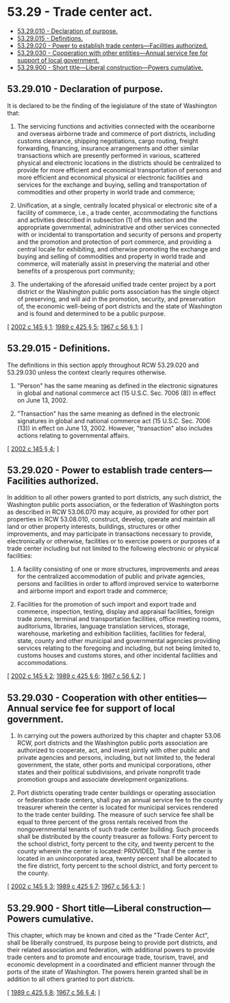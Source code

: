 # 53.29 - Trade center act.
* [53.29.010 - Declaration of purpose.](#5329010---declaration-of-purpose)
* [53.29.015 - Definitions.](#5329015---definitions)
* [53.29.020 - Power to establish trade centers—Facilities authorized.](#5329020---power-to-establish-trade-centersfacilities-authorized)
* [53.29.030 - Cooperation with other entities—Annual service fee for support of local government.](#5329030---cooperation-with-other-entitiesannual-service-fee-for-support-of-local-government)
* [53.29.900 - Short title—Liberal construction—Powers cumulative.](#5329900---short-titleliberal-constructionpowers-cumulative)
## 53.29.010 - Declaration of purpose.
It is declared to be the finding of the legislature of the state of Washington that:

1. The servicing functions and activities connected with the oceanborne and overseas airborne trade and commerce of port districts, including customs clearance, shipping negotiations, cargo routing, freight forwarding, financing, insurance arrangements and other similar transactions which are presently performed in various, scattered physical and electronic locations in the districts should be centralized to provide for more efficient and economical transportation of persons and more efficient and economical physical or electronic facilities and services for the exchange and buying, selling and transportation of commodities and other property in world trade and commerce;

2. Unification, at a single, centrally located physical or electronic site of a facility of commerce, i.e., a trade center, accommodating the functions and activities described in subsection (1) of this section and the appropriate governmental, administrative and other services connected with or incidental to transportation and security of persons and property and the promotion and protection of port commerce, and providing a central locale for exhibiting, and otherwise promoting the exchange and buying and selling of commodities and property in world trade and commerce, will materially assist in preserving the material and other benefits of a prosperous port community;

3. The undertaking of the aforesaid unified trade center project by a port district or the Washington public ports association has the single object of preserving, and will aid in the promotion, security, and preservation of, the economic well-being of port districts and the state of Washington and is found and determined to be a public purpose.

\[ [2002 c 145 § 1](http://lawfilesext.leg.wa.gov/biennium/2001-02/Pdf/Bills/Session%20Laws/House/2450.SL.pdf?cite=2002%20c%20145%20§%201); [1989 c 425 § 5](https://leg.wa.gov/CodeReviser/documents/sessionlaw/1989c425.pdf?cite=1989%20c%20425%20§%205); [1967 c 56 § 1](https://leg.wa.gov/CodeReviser/documents/sessionlaw/1967c56.pdf?cite=1967%20c%2056%20§%201); \]

## 53.29.015 - Definitions.
The definitions in this section apply throughout RCW 53.29.020 and 53.29.030 unless the context clearly requires otherwise.

1. "Person" has the same meaning as defined in the electronic signatures in global and national commerce act (15 U.S.C. Sec. 7006 (8)) in effect on June 13, 2002.

2. "Transaction" has the same meaning as defined in the electronic signatures in global and national commerce act (15 U.S.C. Sec. 7006 (13)) in effect on June 13, 2002. However, "transaction" also includes actions relating to governmental affairs.

\[ [2002 c 145 § 4](http://lawfilesext.leg.wa.gov/biennium/2001-02/Pdf/Bills/Session%20Laws/House/2450.SL.pdf?cite=2002%20c%20145%20§%204); \]

## 53.29.020 - Power to establish trade centers—Facilities authorized.
In addition to all other powers granted to port districts, any such district, the Washington public ports association, or the federation of Washington ports as described in RCW 53.06.070 may acquire, as provided for other port properties in RCW 53.08.010, construct, develop, operate and maintain all land or other property interests, buildings, structures or other improvements, and may participate in transactions necessary to provide, electronically or otherwise, facilities or to exercise powers or purposes of a trade center including but not limited to the following electronic or physical facilities:

1. A facility consisting of one or more structures, improvements and areas for the centralized accommodation of public and private agencies, persons and facilities in order to afford improved service to waterborne and airborne import and export trade and commerce;

2. Facilities for the promotion of such import and export trade and commerce, inspection, testing, display and appraisal facilities, foreign trade zones, terminal and transportation facilities, office meeting rooms, auditoriums, libraries, language translation services, storage, warehouse, marketing and exhibition facilities, facilities for federal, state, county and other municipal and governmental agencies providing services relating to the foregoing and including, but not being limited to, customs houses and customs stores, and other incidental facilities and accommodations.

\[ [2002 c 145 § 2](http://lawfilesext.leg.wa.gov/biennium/2001-02/Pdf/Bills/Session%20Laws/House/2450.SL.pdf?cite=2002%20c%20145%20§%202); [1989 c 425 § 6](https://leg.wa.gov/CodeReviser/documents/sessionlaw/1989c425.pdf?cite=1989%20c%20425%20§%206); [1967 c 56 § 2](https://leg.wa.gov/CodeReviser/documents/sessionlaw/1967c56.pdf?cite=1967%20c%2056%20§%202); \]

## 53.29.030 - Cooperation with other entities—Annual service fee for support of local government.
1. In carrying out the powers authorized by this chapter and chapter 53.06 RCW, port districts and the Washington public ports association are authorized to cooperate, act, and invest jointly with other public and private agencies and persons, including, but not limited to, the federal government, the state, other ports and municipal corporations, other states and their political subdivisions, and private nonprofit trade promotion groups and associate development organizations.

2. Port districts operating trade center buildings or operating association or federation trade centers, shall pay an annual service fee to the county treasurer wherein the center is located for municipal services rendered to the trade center building. The measure of such service fee shall be equal to three percent of the gross rentals received from the nongovernmental tenants of such trade center building. Such proceeds shall be distributed by the county treasurer as follows: Forty percent to the school district, forty percent to the city, and twenty percent to the county wherein the center is located: PROVIDED, That if the center is located in an unincorporated area, twenty percent shall be allocated to the fire district, forty percent to the school district, and forty percent to the county.

\[ [2002 c 145 § 3](http://lawfilesext.leg.wa.gov/biennium/2001-02/Pdf/Bills/Session%20Laws/House/2450.SL.pdf?cite=2002%20c%20145%20§%203); [1989 c 425 § 7](https://leg.wa.gov/CodeReviser/documents/sessionlaw/1989c425.pdf?cite=1989%20c%20425%20§%207); [1967 c 56 § 3](https://leg.wa.gov/CodeReviser/documents/sessionlaw/1967c56.pdf?cite=1967%20c%2056%20§%203); \]

## 53.29.900 - Short title—Liberal construction—Powers cumulative.
This chapter, which may be known and cited as the "Trade Center Act", shall be liberally construed, its purpose being to provide port districts, and their related association and federation, with additional powers to provide trade centers and to promote and encourage trade, tourism, travel, and economic development in a coordinated and efficient manner through the ports of the state of Washington. The powers herein granted shall be in addition to all others granted to port districts.

\[ [1989 c 425 § 8](https://leg.wa.gov/CodeReviser/documents/sessionlaw/1989c425.pdf?cite=1989%20c%20425%20§%208); [1967 c 56 § 4](https://leg.wa.gov/CodeReviser/documents/sessionlaw/1967c56.pdf?cite=1967%20c%2056%20§%204); \]

